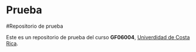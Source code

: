 # Prueba

#Repositorio de prueba

Este es un repositorio de prueba del curso **GF06004**, [Univerdidad de Costa Rica](https://www.ucr.ac.cr/).
